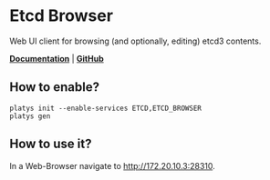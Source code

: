 # Etcd Browser

Web UI client for browsing (and optionally, editing) etcd3 contents. 

**[Documentation](https://github.com/rustyx/etcdv3-browser)** | **[GitHub](https://github.com/rustyx/etcdv3-browser)**

## How to enable?

```
platys init --enable-services ETCD,ETCD_BROWSER
platys gen
```

## How to use it?

In a Web-Browser navigate to <http://172.20.10.3:28310>.


